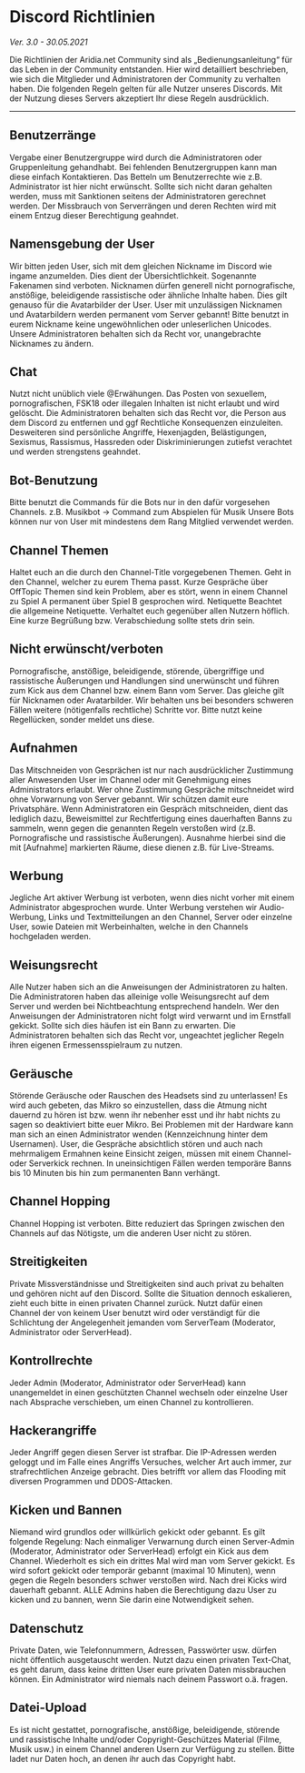 # Discord Richtlinien
*Ver. 3.0 - 30.05.2021*

Die Richtlinien der Aridia.net Community sind als „Bedienungsanleitung“ für das Leben in der Community entstanden. Hier wird detailliert beschrieben, wie sich die Mitglieder und Administratoren der Community zu verhalten haben. Die folgenden Regeln gelten für alle Nutzer unseres Discords. Mit der Nutzung dieses Servers akzeptiert Ihr diese Regeln ausdrücklich. 

---

## Benutzerränge
Vergabe einer Benutzergruppe wird durch die Administratoren oder Gruppenleitung gehandhabt. Bei fehlenden Benutzergruppen kann man diese einfach Kontaktieren. 
Das Betteln um Benutzerrechte wie z.B. Administrator ist hier nicht erwünscht. Sollte sich nicht daran gehalten werden, muss mit Sanktionen seitens der Administratoren gerechnet werden. Der Missbrauch von Serverrängen und deren Rechten wird mit einem Entzug dieser Berechtigung geahndet.

## Namensgebung der User 
Wir bitten jeden User, sich mit dem gleichen Nickname im Discord wie ingame anzumelden. Dies dient der Übersichtlichkeit. Sogenannte Fakenamen sind verboten. Nicknamen dürfen generell nicht pornografische, anstößige, beleidigende rassistische oder ähnliche Inhalte haben. Dies gilt genauso für die Avatarbilder der User. User mit unzulässigen Nicknamen und Avatarbildern werden permanent vom Server gebannt! Bitte benutzt in eurem Nickname keine ungewöhnlichen oder unleserlichen Unicodes.
Unsere Administratoren behalten sich da Recht vor, unangebrachte Nicknames zu ändern.

## Chat
Nutzt nicht unüblich viele @Erwähungen. Das Posten von sexuellem, pornografischen, FSK18 oder illegalen Inhalten ist nicht erlaubt und wird gelöscht. Die Administratoren behalten sich das Recht vor, die Person aus dem Discord zu entfernen und ggf Rechtliche Konsequenzen einzuleiten. Desweiteren sind persönliche Angriffe, Hexenjagden, Belästigungen, Sexismus, Rassismus, Hassreden oder Diskriminierungen zutiefst verachtet und werden strengstens geahndet. 

## Bot-Benutzung
Bitte benutzt die Commands für die Bots nur in den dafür vorgesehen Channels. z.B. Musikbot -> Command zum Abspielen für Musik
Unsere Bots können nur von User mit mindestens dem Rang Mitglied  verwendet werden.

## Channel Themen
Haltet euch an die durch den Channel-Title vorgegebenen Themen. Geht in den Channel, welcher zu eurem Thema passt. Kurze Gespräche über OffTopic Themen sind kein Problem, aber es stört, wenn in einem Channel zu Spiel A permanent über Spiel B gesprochen wird. 
Netiquette 
Beachtet die allgemeine Netiquette. Verhaltet euch gegenüber allen Nutzern höflich. Eine kurze Begrüßung bzw. Verabschiedung sollte stets drin sein. 

## Nicht erwünscht/verboten 
Pornografische, anstößige, beleidigende, störende, übergriffige und rassistische Äußerungen und Handlungen sind unerwünscht und führen zum Kick aus dem Channel bzw. einem Bann vom Server. Das gleiche gilt für Nicknamen oder Avatarbilder. Wir behalten uns bei besonders schweren Fällen weitere (nötigenfalls rechtliche) Schritte vor. Bitte nutzt keine Regellücken, sonder meldet uns diese.

## Aufnahmen 
Das Mitschneiden von Gesprächen ist nur nach ausdrücklicher Zustimmung aller Anwesenden User im Channel oder mit Genehmigung eines Administrators erlaubt. Wer ohne Zustimmung Gespräche mitschneidet wird ohne Vorwarnung von Server gebannt. Wir schützen damit eure Privatsphäre. Wenn Administratoren ein Gespräch mitschneiden, dient das lediglich dazu, Beweismittel zur Rechtfertigung eines dauerhaften Banns zu sammeln, wenn gegen die genannten Regeln verstoßen wird (z.B. Pornografische und rassistische Äußerungen). Ausnahme hierbei sind die mit [Aufnahme] markierten Räume, diese dienen z.B. für Live-Streams.

## Werbung
Jegliche Art aktiver Werbung ist verboten, wenn dies nicht vorher mit einem Administrator abgesprochen wurde. Unter Werbung verstehen wir Audio-Werbung, Links und Textmitteilungen an den Channel, Server oder einzelne User, sowie Dateien mit Werbeinhalten, welche in den Channels hochgeladen werden.

## Weisungsrecht
Alle Nutzer haben sich an die Anweisungen der Administratoren zu halten. Die Administratoren haben das alleinige volle Weisungsrecht auf dem Server und werden bei Nichtbeachtung entsprechend handeln. Wer den Anweisungen der Administratoren nicht folgt wird verwarnt und im Ernstfall gekickt. Sollte sich dies häufen ist ein Bann zu erwarten.
Die Administratoren behalten sich das Recht vor, ungeachtet jeglicher Regeln ihren eigenen Ermessensspielraum zu nutzen.

## Geräusche
Störende Geräusche oder Rauschen des Headsets sind zu unterlassen! Es wird auch gebeten, das Mikro so einzustellen, dass die Atmung nicht dauernd zu hören ist bzw. wenn ihr nebenher esst und ihr habt nichts zu sagen so deaktiviert bitte euer Mikro. Bei Problemen mit der Hardware kann man sich an einen Administrator wenden (Kennzeichnung hinter dem Usernamen). User, die Gespräche absichtlich stören und auch nach mehrmaligem Ermahnen keine Einsicht zeigen, müssen mit einem Channel- oder Serverkick rechnen. In uneinsichtigen Fällen werden temporäre Banns bis 10 Minuten bis hin zum permanenten Bann verhängt.

## Channel Hopping 
Channel Hopping ist verboten. Bitte reduziert das Springen zwischen den Channels auf das Nötigste, um die anderen User nicht zu stören. 

## Streitigkeiten
Private Missverständnisse und Streitigkeiten sind auch privat zu behalten und gehören nicht auf den Discord. Sollte die Situation dennoch eskalieren, zieht euch bitte in einen privaten Channel zurück. Nutzt dafür einen Channel der von keinem User benutzt wird oder verständigt für die Schlichtung der Angelegenheit jemanden vom ServerTeam (Moderator, Administrator oder ServerHead). 

## Kontrollrechte
Jeder Admin (Moderator, Administrator oder ServerHead) kann unangemeldet in einen geschützten Channel wechseln oder einzelne User nach Absprache verschieben, um einen Channel zu kontrollieren. 

## Hackerangriffe
Jeder Angriff gegen diesen Server ist strafbar. Die IP-Adressen werden geloggt und im Falle eines Angriffs Versuches, welcher Art auch immer, zur strafrechtlichen Anzeige gebracht. Dies betrifft vor allem das Flooding mit diversen Programmen und DDOS-Attacken. 

## Kicken und Bannen
Niemand wird grundlos oder willkürlich gekickt oder gebannt. Es gilt folgende Regelung: 
Nach einmaliger Verwarnung durch einen Server-Admin (Moderator, Administrator oder ServerHead) erfolgt ein Kick aus dem Channel. Wiederholt es sich ein drittes Mal wird man vom Server gekickt. Es wird sofort gekickt oder temporär gebannt (maximal 10 Minuten), wenn gegen die Regeln besonders schwer verstoßen wird. Nach drei Kicks wird dauerhaft gebannt. ALLE Admins haben die Berechtigung dazu User zu kicken und zu bannen, wenn Sie darin eine Notwendigkeit sehen.

## Datenschutz
Private Daten, wie Telefonnummern, Adressen, Passwörter usw. dürfen nicht öffentlich ausgetauscht werden. Nutzt dazu einen privaten Text-Chat, es geht darum, dass keine dritten User eure privaten Daten missbrauchen können. Ein Administrator wird niemals nach deinem Passwort o.ä. fragen.

## Datei-Upload
Es ist nicht gestattet, pornografische, anstößige, beleidigende, störende und rassistische Inhalte und/oder Copyright-Geschützes Material (Filme, Musik usw.) in einem Channel anderen Usern zur Verfügung zu stellen. Bitte ladet nur Daten hoch, an denen ihr auch das Copyright habt. 


